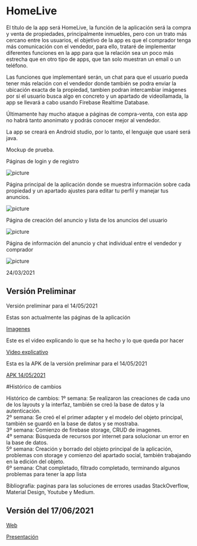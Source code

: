 # HomeLive

El título de la app será HomeLive, la función de la aplicación será la compra y venta de propiedades, principalmente inmuebles, pero con un trato más cercano entre los usuarios, el objetivo de la app es que el comprador tenga más comunicación con el vendedor, para ello, trataré de implementar diferentes funciones en la app para que la relación sea un poco más estrecha que en otro tipo de apps, que tan solo muestran un email o un teléfono.

Las funciones que implementaré serán, un chat para que el usuario pueda tener más relación con el vendedor donde también se podra enviar la ubicación exacta de la propiedad, tambien podran intercambiar imágenes por si el usuario busca algo en concreto y un apartado de videollamada, la app se llevará a cabo usando Firebase Realtime Database.

Últimamente hay mucho ataque a páginas de compra-venta, con esta app no habrá tanto anonimato y podrás conocer mejor al vendedor.

La app se creará en Android studio, por lo tanto, el lenguaje que usaré será java.

Mockup de prueba.

Páginas de login y de registro

![picture](https://i.imgur.com/auNXlnU.png)</br>

Página principal de la aplicación donde se muestra información sobre cada propiedad y un apartado ajustes para editar tu perfil y manejar tus anuncios.

![picture](https://i.imgur.com/9dSBMzv.png)</br>

Página de creación del anuncio y lista de los anuncios del usuario

![picture](https://i.imgur.com/vd8GqJR.png)</br>

Página de información del anuncio y chat individual entre el vendedor y comprador

![picture](https://i.imgur.com/sFuGqz3.png)</br>

24/03/2021

## Versión Preliminar

Versión preliminar para el 14/05/2021

Estas son actualmente las páginas de la aplicación

[Imagenes](https://imgur.com/a/KXAwd44)

Este es el video explicando lo que se ha hecho y lo que queda por hacer

[Video explicativo](https://youtu.be/ZgFSiJqtW6k)

Esta es la APK de la versión preliminar para el 14/05/2021

[APK 14/05/2021](https://mega.nz/file/X5xWySQa#-uv6vfhGJwAWInbD2I07555fqhGUEaEKyCWWIAVr-wQ)


#Histórico de cambios

Histórico de cambios: 
1º semana:  Se realizaron las creaciones de cada uno de los layouts y la interfaz, también se creó la base de datos y la autenticación.</br>
2º semana: Se creó el el primer adapter y el modelo del objeto principal, también se guardó en la base de datos y se mostraba.</br>
3º semana: Comienzo de firebase storage, CRUD de imagenes.</br>
4º semana: Búsqueda de recursos por internet para solucionar un error en la base de datos.</br>
5º semana: Creación y borrado del objeto principal de la aplicación, problemas con storage y comienzo del apartado social, también trabajando en la edición del objeto.</br>
6º semana: Chat completado, filtrado completado, terminando algunos problemas para tener la app lista</br>

Bibliografía: paginas para las soluciones de errores usadas StackOverflow, Material Design, Youtube y Medium.</br>

## Versión del 17/06/2021

[Web](https://tdkclzul.lucusprueba.es)

[Presentación](https://firebasestorage.googleapis.com/v0/b/homelive-4c14b.appspot.com/o/presentaci%C3%B3n.pdf?alt=media&token=fac17b56-7adf-4414-ada5-c58195a63d2c)

